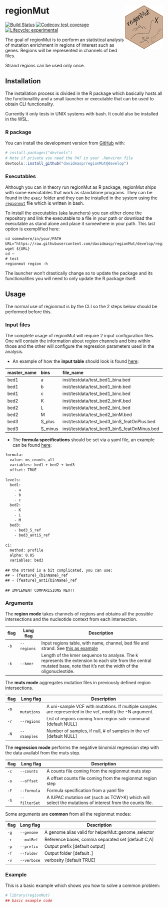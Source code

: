 
<!-- README.md is generated from README.Rmd. Please edit that file -->

# regionMut <img src='man/figures/logo.png' align="right" height="139" />

<!-- badges: start -->

[![Build
Status](https://travis-ci.com/davidmasp/regionMut.svg?token=8QucVjrW7PEstyRg4eFq&branch=develop)](https://travis-ci.com/davidmasp/regionMut)
[![Codecov test
coverage](https://codecov.io/gh/davidmasp/regionMut/branch/master/graph/badge.svg)](https://codecov.io/gh/davidmasp/regionMut?branch=master)
[![Lifecycle:
experimental](https://img.shields.io/badge/lifecycle-experimental-orange.svg)](https://www.tidyverse.org/lifecycle/#experimental)
<!-- badges: end -->

The goal of regionMut is to perform an statistical analysis of mutation
enrichment in regions of interest such as genes. Regions will be
represented in channels of bed files.

Strand regions can be used only once.

## Installation

The installation process is divided in the R package which basically
hosts all the functionallity and a small launcher or executable that can
be used to obtain CLI functionality.

Currently it only tests in UNIX systems with bash. It could also be
installed in the WSL.

### R package

<!--
You can install the released version of regionMut from 
[CRAN](https://CRAN.R-project.org) with:

``` r
install.packages("regionMut")
```
-->

You can install the development version from
[GitHub](https://github.com/) with:

``` r
# install.packages("devtools")
# Note if private you need the PAT in your .Renviron file
devtools::install_github("davidmasp/regionMut@develop")
```

### Executables

Although you can in theory run regionMut as R package, regionMut ships
with some executables that work as standalone programs. They can be
found in the [`exec/`](exec/) folder and they can be installed in the
system using the [`regionmut`](regionmut) file which is written in bash.

To install the executables (aka launchers) you can either clone the
repository and link the executable to a file in your path or download
the executable as stand alone and place it somewhere in your path. This
last option is exemplified here:

    cd somewhere/in/your/PATH
    URL="https://raw.githubusercontent.com/davidmasp/regionMut/develop/regionmut"
    wget ${URL}
    cd ~
    # test
    regionmut region -h

The launcher won’t drastically change so to update the package and its
functionalities you will need to only update the R package itself.

## Usage

The normal use of regionmut is by the CLI so the 2 steps below should be
performed before this.

### Input files

The complete usage of regionMut will require 2 input configuration
files. One will contain the information about region channels and bins
within those and the other will configure the regression parameters used
in the analysis.

  - An example of how the **input table** should look is found
    [here](inst/testdata/test_bins.tsv):

| master\_name | bins     | file\_name                                      | strand |
| :----------- | :------- | :---------------------------------------------- | :----- |
| bed1         | a        | inst/testdata/test\_bed1\_bina.bed              | \*     |
| bed1         | b        | inst/testdata/test\_bed1\_binb.bed              | \*     |
| bed1         | c        | inst/testdata/test\_bed1\_binc.bed              | \*     |
| bed2         | K        | inst/testdata/test\_bed2\_binK.bed              | \*     |
| bed2         | L        | inst/testdata/test\_bed2\_binL.bed              | \*     |
| bed2         | M        | inst/testdata/test\_bed2\_binM.bed              | \*     |
| bed3         | S\_plus  | inst/testdata/test\_bed3\_binS\_featOnPlus.bed  | \+     |
| bed3         | S\_minus | inst/testdata/test\_bed3\_binS\_featOnMinus.bed | \-     |

  - The **formula specifications** should be set via a yaml file, an
    example can be found [here](test.yml):

<!-- end list -->

    formula:
      value: ms_counts_all
      variables: bed1 + bed2 + bed3
      offset: TRUE
    
    levels:
      bed1:
        - a
        - b
        - c
      bed2:
        - K
        - L
        - M
      bed3:
        - bed3_S_ref
        - bed3_antiS_ref
    
    ci:
      method: profile
      alpha: 0.05
      variables: bed3
    
    ## the strand is a bit complicated, you can use:
    ## - {feature}_{binName}_ref
    ## - {feature}_anti{binName}_ref
    
    ## IMPLEMENT COMPARISIONS NEXT!

### Arguments

The **region mode** takes channels of regions and obtains all the
possible intersections and the nucleotide context from each
intersection.

| flag | Long flag   | Description                                                                                                                                                             |
| ---- | ----------- | ----------------------------------------------------------------------------------------------------------------------------------------------------------------------- |
| `-b` | `--regions` | Input regions table, with name, channel, bed file and strand. See [this as example](inst/testdata/channels_bins.tsv)                                                    |
| `-k` | `--kmer`    | Length of the kmer sequence to analyse. The k represents the extension to each site from the central mutated base, note that it’s not the width of the oligonucleotide. |

The **muts mode** aggregates mutation files in previously defined region
intersections.

| flag | Long flag     | Description                                                                                              |
| ---- | ------------- | -------------------------------------------------------------------------------------------------------- |
| `-m` | `--mutations` | A uni-sample VCF with mutations. If multiple samples are represented in the vcf, modify the -N argument. |
| `-r` | `--regions`   | List of regions coming from region sub-command \[default NULL\]                                          |
| `-N` | `--nSamples`  | Number of samples, if null, \# of samples in the vcf \[default NULL\]                                    |

The **regression mode** performs the negative binomial regression step
with the data availabl from the muts step.

| flag | Long flag     | Description                                                                                             |
| ---- | ------------- | ------------------------------------------------------------------------------------------------------- |
| `-c` | `--counts`    | A counts file coming from the regionmut muts step                                                       |
| `-o` | `--offset`    | A offset counts file coming from the regionmut region step                                              |
| `-F` | `--formula`   | Formula specification from a yaml file                                                                  |
| `-S` | `--filterSet` | A IUPAC mutation set (such as TCW\>K) which will select the mutations of interest from the counts file. |

Some arguments are **common** from all the regionmut modes:

| flag | Long flag   | Description                                          |
| ---- | ----------- | ---------------------------------------------------- |
| `-g` | `--genome`  | A genome alias valid for helperMut::genome\_selector |
| `-r` | `--mutRef`  | Reference bases, comma separated set \[default C,A\] |
| `-p` | `--prefix`  | Output prefix \[default output\]                     |
| `-f` | `--folder`  | Output folder \[default .\]                          |
| `-v` | `--verbose` | verbosity \[default TRUE\]                           |

### Example

This is a basic example which shows you how to solve a common problem:

``` r
# library(regionMut)
## basic example code
```
